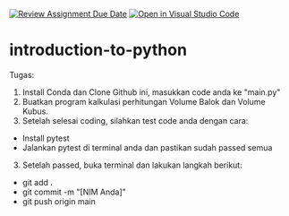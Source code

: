 [![Review Assignment Due Date](https://classroom.github.com/assets/deadline-readme-button-22041afd0340ce965d47ae6ef1cefeee28c7c493a6346c4f15d667ab976d596c.svg)](https://classroom.github.com/a/PdUuFBqk)
[![Open in Visual Studio Code](https://classroom.github.com/assets/open-in-vscode-2e0aaae1b6195c2367325f4f02e2d04e9abb55f0b24a779b69b11b9e10269abc.svg)](https://classroom.github.com/online_ide?assignment_repo_id=15813953&assignment_repo_type=AssignmentRepo)
# introduction-to-python

Tugas:
1. Install Conda dan Clone Github ini, masukkan code anda ke "main.py"
2. Buatkan program kalkulasi perhitungan Volume Balok dan Volume Kubus.
3. Setelah selesai coding, silahkan test code anda dengan cara:
  - Install pytest
  - Jalankan pytest di terminal anda dan pastikan sudah passed semua
3. Setelah passed, buka terminal dan lakukan langkah berikut:
  - git add .
  - git commit -m "[NIM Anda]"
  - git push origin main
